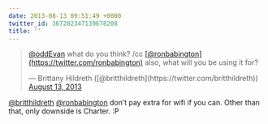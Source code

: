 ```yaml
---
date: 2013-08-13 09:51:49 +0000
twitter_id: 367282347139678208
title: ''
---
```


<blockquote class="twitter-tweet"><p lang="en" dir="ltr"><a href="https://twitter.com/oddEvan?ref_src=twsrc%5Etfw">@oddEvan</a> what do you think? /cc <a href="https://twitter.com/ronbabington?ref_src=twsrc%5Etfw">[@ronbabington](https://twitter.com/ronbabington)</a> also, what will you be using it for?</p>&mdash; Brittany Hildreth ([@britthildreth](https://twitter.com/britthildreth)) <a href="https://twitter.com/britthildreth/status/367281776907264000?ref_src=twsrc%5Etfw">August 13, 2013</a></blockquote>
<script async src="https://platform.twitter.com/widgets.js" charset="utf-8"></script>

[@britthildreth](https://twitter.com/britthildreth) [@ronbabington](https://twitter.com/ronbabington) don’t pay extra for wifi if you can. Other than that, only downside is Charter. :P
